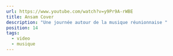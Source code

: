 ```yaml
---
url: https://www.youtube.com/watch?v=y9Pr9A-rWBE
title: Ansam Cover
description: "Une journée autour de la musique réunionnaise "
position: 14
tags:
  - video
  - musique
---
```

